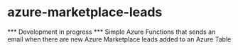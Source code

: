# azure-marketplace-leads

*** Development in progress ***
Simple Azure Functions that sends an email when there are new Azure Marketplace leads added to an Azure Table
